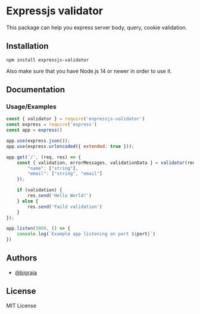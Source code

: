 # Expressjs validator

This package can help you express server body, query, cookie validation.

## Installation

```
npm install expressjs-validator
```

Also make sure that you have Node.js 14 or newer in order to use it.

## Documentation

### Usage/Examples

```js file=app.js
const { validator } = require('enpressjs-validator')
const express = require('express')
const app = express()

app.use(express.json());
app.use(express.urlencoded({ extended: true }));

app.get('/', (req, res) => {
    const { validation, errorMessages, validationData } = validator(req.boy, {
        "name": ["string"],
        "email": ["string", "email"]
    });

    if (validation) {
        res.send('Hello World!')
    } else {
        res.send('Faild validation')
    }
});

app.listen(3000, () => {
    console.log(`Example app listening on port ${port}`)
})
```

## Authors

- [@bigraja](https://www.github.com/bigraja)

## License

MIT License